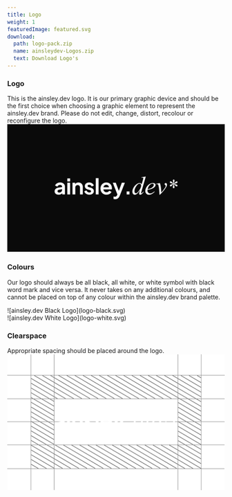 ```yaml
---
title: Logo
weight: 1
featuredImage: featured.svg
download:
  path: logo-pack.zip
  name: ainsleydev-Logos.zip
  text: Download Logo's
---
```


### Logo
This is the ainsley.dev logo. It is our primary graphic device and should be the first choice when choosing a graphic
element to represent the ainsley.dev brand. Please do not edit, change, distort, recolour or reconfigure the
logo.
![ainsley.dev Logo](logo-black.svg)

### Colours
Our logo should always be all black, all white, or white symbol with black word mark and vice versa. It never takes on
any additional colours, and cannot be placed on top of any colour within the ainsley.dev brand palette.

<div class="row">
	<div class="col-12 col-tab-6">
![ainsley.dev Black Logo](logo-black.svg)
	</div>
	<div class="col-12 col-tab-6">
![ainsley.dev White Logo](logo-white.svg)
	</div>
</div>

### Clearspace
Appropriate spacing should be placed around the logo.
![ainsley.dev Logo Clearspace](featured.svg)


